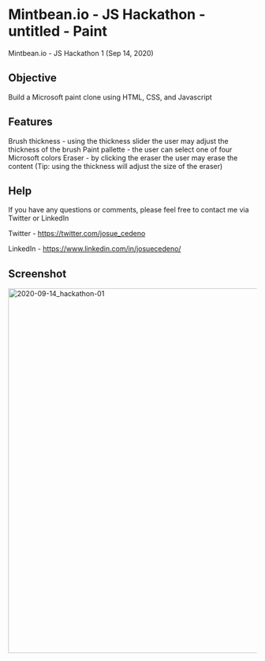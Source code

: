 # Mintbean.io - JS Hackathon - untitled - Paint

Mintbean.io - JS Hackathon 1 (Sep 14, 2020)

## Objective

Build a Microsoft paint clone using HTML, CSS, and Javascript

## Features

Brush thickness - using the thickness slider the user may adjust the thickness of the brush
Paint pallette - the user can select one of four Microsoft colors
Eraser - by clicking the eraser the user may erase the content (Tip: using the thickness will adjust the size of the eraser)

## Help

If you have any questions or comments, please feel free to contact me via Twitter or LinkedIn

Twitter - https://twitter.com/josue_cedeno

LinkedIn - https://www.linkedin.com/in/josuecedeno/

## Screenshot
<img width="739" alt="2020-09-14_hackathon-01" src="https://user-images.githubusercontent.com/47830532/93544238-2c434880-f923-11ea-9179-988f7888a22f.png">


